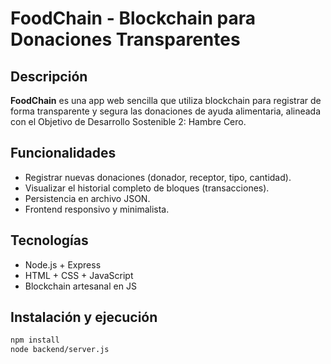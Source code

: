 # FoodChain - Blockchain para Donaciones Transparentes

## Descripción

**FoodChain** es una app web sencilla que utiliza blockchain para registrar de forma transparente y segura las donaciones de ayuda alimentaria, alineada con el Objetivo de Desarrollo Sostenible 2: Hambre Cero.

## Funcionalidades

- Registrar nuevas donaciones (donador, receptor, tipo, cantidad).
- Visualizar el historial completo de bloques (transacciones).
- Persistencia en archivo JSON.
- Frontend responsivo y minimalista.

## Tecnologías

- Node.js + Express
- HTML + CSS + JavaScript
- Blockchain artesanal en JS

## Instalación y ejecución

```bash
npm install
node backend/server.js
